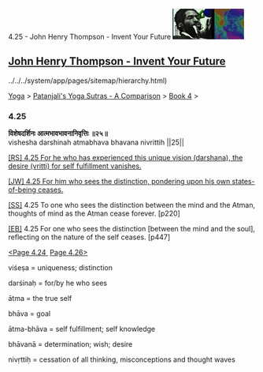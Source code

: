 4.25 - John Henry Thompson - Invent Your Future [![John Henry Thompson - Invent Your Future](../../../_/rsrc/1329567069254/config/customLogo.gif-revision=6.png)](../../../index.html)

[John Henry Thompson - Invent Your Future](../../../index.html)
---------------------------------------------------------------

../../../system/app/pages/sitemap/hierarchy.html)
    

[Yoga](../../../yoga.html)‎ > ‎[Patanjali's Yoga Sutras - A Comparison](../../patanjani.html)‎ > ‎[Book 4](../book-4.html)‎ > ‎

### 4.25

**विशेषदर्शिनः आत्मभावभावनानिवृत्तिः ॥२५॥**  
vishesha darshinah atmabhava bhavana nivrittih ||25||  
  
  
[\[RS\] 4.25 For he who has experienced this unique vision (darshana), the desire (vritti) for self fulfillment vanishes.](http://www.ashtangayoga.info/source-texts/yoga-sutra-patanjali/chapter-4/item/vishesha-darshinah-atmabhava-bhavana-nivrittih/)  
  
[\[JW\] 4.25 For him who sees the distinction, pondering upon his own states-of-being ceases.](http://books.google.com/books?id=YzFImjtOxUwC&pg=PA337&ci=45%2C1035%2C781%2C55&source=bookclip)  
  
[\[SS\]](http://www.amazon.com/Yoga-Sutras-Patanjali-Commentary-Satchidananda/dp/0932040381) 4.25 To one who sees the distinction between the mind and the Atman, thoughts of mind as the Atman cease forever. \[p220\]  
  
[\[EB\]](http://www.amazon.com/Yoga-Sutras-Patanjali-Translation-Commentary/dp/0865477361/ref=sr_1_1?ie=UTF8&s=books&qid=1250508322&sr=1-1) 4.25 For one who sees the distinction \[between the mind and the soul\], reflecting on the nature of the self ceases. \[p447\]  
  
  
[<Page 4.24](424.html)[ ](422.html) [Page 4.26>](426.html)  
  

viśeṣa = uniqueness; distinction  
  
darśinaḥ = for/by he who sees  
  
ātma = the true self  
  
bhāva = goal  
  
ātma-bhāva = self fulfillment; self knowledge  
  
bhāvanā = determination; wish; desire  
  
nivṛttiḥ = cessation of all thinking, misconceptions and thought waves

